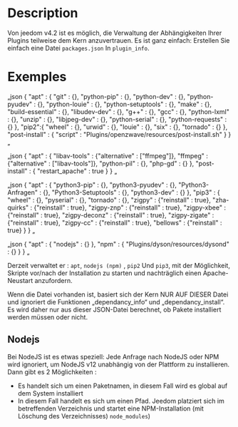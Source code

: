 # Description

Von jeedom v4.2 ist es möglich, die Verwaltung der Abhängigkeiten Ihrer Plugins teilweise dem Kern anzuvertrauen. Es ist ganz einfach: Erstellen Sie einfach eine Datei ``packages.json`` In ``plugin_info``.

# Exemples

„json
{
  "apt" : {
    "git" : {},
    "python-pip" : {},
    "python-dev" : {},
    "python-pyudev" : {},
    "python-louie" : {},
    "python-setuptools" : {},
    "make" : {},
    "build-essential" : {},
    "libudev-dev" : {},
    "g++" : {},
    "gcc" : {},
    "python-lxml" : {},
    "unzip" : {},
    "libjpeg-dev" : {},
    "python-serial" : {},
    "python-requests" : {}
  },
  "pip2":{
    "wheel" : {},
    "urwid" : {},
    "louie" : {},
    "six" : {},
    "tornado" : {}
  },
  "post-install" : {
    "script" : "Plugins/openzwave/resources/post-install.sh"
  }
}
„

„json
{
  "apt" : {
    "libav-tools" : {"alternative" : ["ffmpeg"]},
    "ffmpeg" : {"alternative" : ["libav-tools"]},
    "python-pil" : {},
    "php-gd" : {}
  },
  "post-install" : {
    "restart_apache" : true
  }
}
„

„json
{
  "apt" : {
    "python3-pip" : {},
    "python3-pyudev" : {},
    "Python3-Anfragen" : {},
    "Python3-Setuptools" : {},
    "python3-dev" : {}
  },
  "pip3" : {
    "wheel" : {},
    "pyserial" : {},
    "tornado" : {},
    "zigpy" : {"reinstall" : true},
    "zha-quirks" : {"reinstall" : true},
    "zigpy-znp" : {"reinstall" : true},
    "zigpy-xbee" : {"reinstall" : true},
    "zigpy-deconz" : {"reinstall" : true},
    "zigpy-zigate" : {"reinstall" : true},
    "zigpy-cc" : {"reinstall" : true},
    "bellows" : {"reinstall" : true}
  }
}
„

„json
{
  "apt" : {
    "nodejs" : {}
  },
  "npm" : {
    "Plugins/dyson/resources/dysond"  : {}
  }
}
„

Derzeit verwaltet er : ``apt``, ``nodejs (npm)`` , ``pip2`` Und ``pip3``, mit der Möglichkeit, Skripte vor/nach der Installation zu starten und nachträglich einen Apache-Neustart anzufordern.

Wenn die Datei vorhanden ist, basiert sich der Kern NUR AUF DIESER Datei und ignoriert die Funktionen „dependancy_info“ und „dependancy_install“. Es wird daher nur aus dieser JSON-Datei berechnet, ob Pakete installiert werden müssen oder nicht.

## Nodejs

Bei NodeJS ist es etwas speziell: Jede Anfrage nach NodeJS oder NPM wird ignoriert, um NodeJS v12 unabhängig von der Plattform zu installieren. Dann gibt es 2 Möglichkeiten :

- Es handelt sich um einen Paketnamen, in diesem Fall wird es global auf dem System installiert
- In diesem Fall handelt es sich um einen Pfad. Jeedom platziert sich im betreffenden Verzeichnis und startet eine NPM-Installation (mit Löschung des Verzeichnisses) ``node_modules``)
